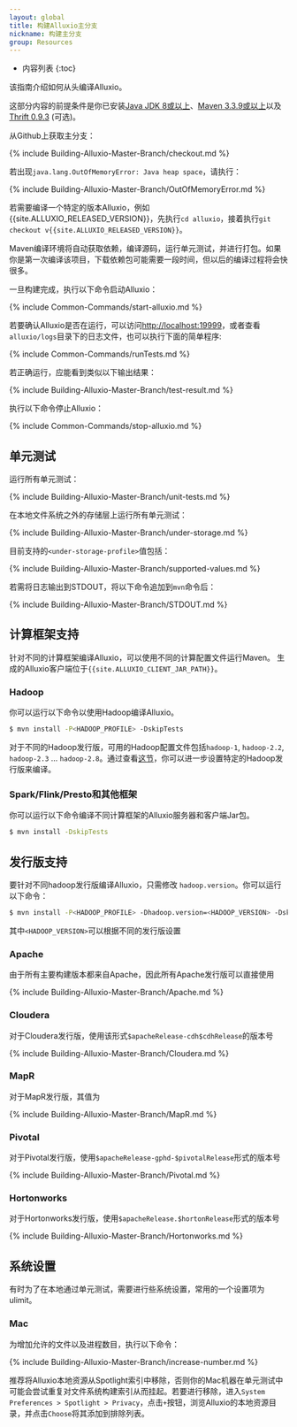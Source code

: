 ```yaml
---
layout: global
title: 构建Alluxio主分支
nickname: 构建主分支
group: Resources
---
```


* 内容列表
{:toc}

该指南介绍如何从头编译Alluxio。

这部分内容的前提条件是你已安装[Java JDK 8或以上](Java-Setup.html)、[Maven 3.3.9或以上](Maven.html)以及[Thrift 0.9.3](Thrift.html) (可选)。

从Github上获取主分支：

{% include Building-Alluxio-Master-Branch/checkout.md %}

若出现`java.lang.OutOfMemoryError: Java heap space`，请执行：

{% include Building-Alluxio-Master-Branch/OutOfMemoryError.md %}

若需要编译一个特定的版本Alluxio，例如{{site.ALLUXIO_RELEASED_VERSION}}，先执行`cd alluxio`，接着执行`git checkout v{{site.ALLUXIO_RELEASED_VERSION}}`。

Maven编译环境将自动获取依赖，编译源码，运行单元测试，并进行打包。如果你是第一次编译该项目，下载依赖包可能需要一段时间，但以后的编译过程将会快很多。

一旦构建完成，执行以下命令启动Alluxio：

{% include Common-Commands/start-alluxio.md %}

若要确认Alluxio是否在运行，可以访问[http://localhost:19999](http://localhost:19999)，或者查看`alluxio/logs`目录下的日志文件，也可以执行下面的简单程序:

{% include Common-Commands/runTests.md %}

若正确运行，应能看到类似以下输出结果：

{% include Building-Alluxio-Master-Branch/test-result.md %}

执行以下命令停止Alluxio：

{% include Common-Commands/stop-alluxio.md %}

## 单元测试

运行所有单元测试：

{% include Building-Alluxio-Master-Branch/unit-tests.md %}

在本地文件系统之外的存储层上运行所有单元测试：

{% include Building-Alluxio-Master-Branch/under-storage.md %}

目前支持的`<under-storage-profile>`值包括：

{% include Building-Alluxio-Master-Branch/supported-values.md %}

若需将日志输出到STDOUT，将以下命令追加到`mvn`命令后：

{% include Building-Alluxio-Master-Branch/STDOUT.md %}

## 计算框架支持
针对不同的计算框架编译Alluxio，可以使用不同的计算配置文件运行Maven。 生成的Alluxio客户端位于`{{site.ALLUXIO_CLIENT_JAR_PATH}}`。

### Hadoop

你可以运行以下命令以使用Hadoop编译Alluxio。

```bash
$ mvn install -P<HADOOP_PROFILE> -DskipTests
```

对于不同的Hadoop发行版，可用的Hadoop配置文件包括`hadoop-1`, `hadoop-2.2`, `hadoop-2.3` ... `hadoop-2.8`。通过查看[这节](#发行版支持)，你可以进一步设置特定的Hadoop发行版来编译。

### Spark/Flink/Presto和其他框架

你可以运行以下命令编译不同计算框架的Alluxio服务器和客户端Jar包。

```bash
$ mvn install -DskipTests
```

## 发行版支持

要针对不同hadoop发行版编译Alluxio，只需修改
`hadoop.version`。你可以运行以下命令：

```bash
$ mvn install -P<HADOOP_PROFILE> -Dhadoop.version=<HADOOP_VERSION> -DskipTests
```
其中`<HADOOP_VERSION>`可以根据不同的发行版设置

### Apache

由于所有主要构建版本都来自Apache，因此所有Apache发行版可以直接使用

{% include Building-Alluxio-Master-Branch/Apache.md %}

### Cloudera

对于Cloudera发行版，使用该形式`$apacheRelease-cdh$cdhRelease`的版本号

{% include Building-Alluxio-Master-Branch/Cloudera.md %}

### MapR

对于MapR发行版，其值为

{% include Building-Alluxio-Master-Branch/MapR.md %}

### Pivotal

对于Pivotal发行版，使用`$apacheRelease-gphd-$pivotalRelease`形式的版本号

{% include Building-Alluxio-Master-Branch/Pivotal.md %}

### Hortonworks

对于Hortonworks发行版，使用`$apacheRelease.$hortonRelease`形式的版本号

{% include Building-Alluxio-Master-Branch/Hortonworks.md %}

## 系统设置

有时为了在本地通过单元测试，需要进行些系统设置，常用的一个设置项为ulimit。

### Mac

为增加允许的文件以及进程数目，执行以下命令：

{% include Building-Alluxio-Master-Branch/increase-number.md %}

推荐将Alluxio本地资源从Spotlight索引中移除，否则你的Mac机器在单元测试中可能会尝试重复对文件系统构建索引从而挂起。若要进行移除，进入`System Preferences > Spotlight > Privacy`，点击`+`按钮，浏览Alluxio的本地资源目录，并点击`Choose`将其添加到排除列表。
